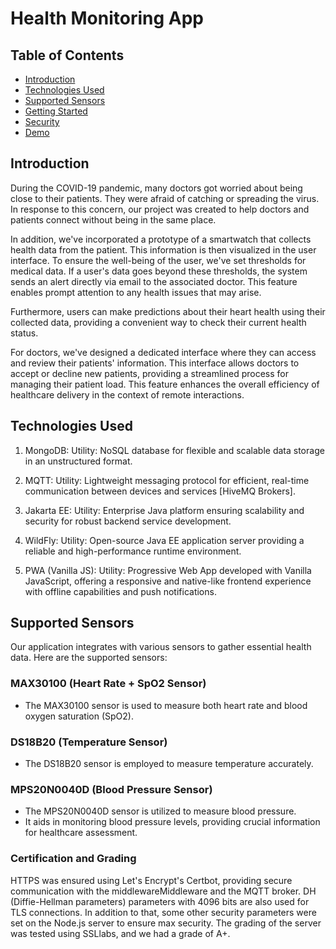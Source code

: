 # Health Monitoring App

## Table of Contents

- [Introduction](#introduction)
- [Technologies Used](#technologies-used)
- [Supported Sensors](#supported-sensors)
- [Getting Started](#getting-started)
- [Security](#security)
- [Demo](#demo)

## Introduction

During the COVID-19 pandemic, many doctors got worried about being close to their patients. They were afraid of catching or spreading the virus. In response to this concern, our project was created to help doctors and patients connect without being in the same place.

In addition, we've incorporated a prototype of a smartwatch that collects health data from the patient. This information is then visualized in the user interface. To ensure the well-being of the user, we've set thresholds for medical data. If a user's data goes beyond these thresholds, the system sends an alert directly via email to the associated doctor. This feature enables prompt attention to any health issues that may arise.

Furthermore, users can make predictions about their heart health using their collected data, providing a convenient way to check their current health status.

For doctors, we've designed a dedicated interface where they can access and review their patients' information. This interface allows doctors to accept or decline new patients, providing a streamlined process for managing their patient load. This feature enhances the overall efficiency of healthcare delivery in the context of remote interactions.


## Technologies Used  

  1. MongoDB:
    Utility: NoSQL database for flexible and scalable data storage in an unstructured format.

  2. MQTT:
    Utility: Lightweight messaging protocol for efficient, real-time communication between devices and services [HiveMQ Brokers].

  3. Jakarta EE:
  Utility: Enterprise Java platform ensuring scalability and security for robust backend service development.

  4. WildFly:
  Utility: Open-source Java EE application server providing a reliable and high-performance runtime environment.

  5. PWA (Vanilla JS):
  Utility: Progressive Web App developed with Vanilla JavaScript, offering a responsive and native-like frontend experience with offline capabilities and push notifications.


## Supported Sensors

Our application integrates with various sensors to gather essential health data. Here are the supported sensors:

### MAX30100 (Heart Rate + SpO2 Sensor)

- The MAX30100 sensor is used to measure both heart rate and blood oxygen saturation (SpO2).

### DS18B20 (Temperature Sensor)

- The DS18B20 sensor is employed to measure temperature accurately.
### MPS20N0040D (Blood Pressure Sensor)

- The MPS20N0040D sensor is utilized to measure blood pressure.
- It aids in monitoring blood pressure levels, providing crucial information for healthcare assessment.

### Certification and Grading
HTTPS was ensured using Let's Encrypt's Certbot, providing secure communication with the middlewareMiddleware and the MQTT broker. DH (Diffie-Hellman parameters) parameters with 4096 bits are also used for TLS connections. In addition to that, some other security parameters were set on the Node.js server to ensure max security. The grading of the server was tested using SSLlabs, and we had a grade of A+.
